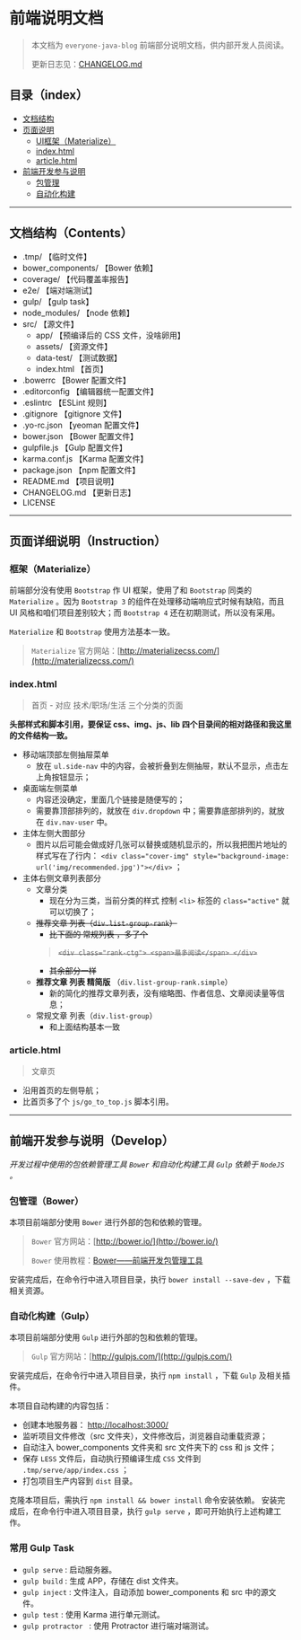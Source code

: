 # 前端说明文档

> 本文档为 `everyone-java-blog` 前端部分说明文档，供内部开发人员阅读。
>
> 更新日志见：[CHANGELOG.md](https://github.com/xiaolongzuo/everyone-java-blog/blob/master/blog-front/README.md)

## 目录（index）

* [文档结构](#contents)
* [页面说明](#instruction)
    - [UI框架（Materialize）](#materialize)
    - [index.html](#indexhtml)
    - [article.html](#articlehtml)
* [前端开发参与说明](#develop)
    - [包管理](#bower)
    - [自动化构建](#gulp)


-----------------------------------------------------------------


## 文档结构（Contents）

* .tmp/                         【临时文件】
* bower_components/             【Bower 依赖】
* coverage/                     【代码覆盖率报告】
* e2e/                          【端对端测试】
* gulp/                         【gulp task】
* node_modules/                 【node 依赖】
* src/                          【源文件】
    - app/                      【预编译后的 CSS 文件，没啥卵用】
    - assets/                   【资源文件】
    - data-test/                【测试数据】
    - index.html                【首页】
* .bowerrc                      【Bower 配置文件】
* .editorconfig                 【编辑器统一配置文件】
* .eslintrc                     【ESLint 规则】
* .gitignore                    【gitignore 文件】
* .yo-rc.json                   【yeoman 配置文件】
* bower.json                    【Bower 配置文件】
* gulpfile.js                   【Gulp 配置文件】
* karma.conf.js                 【Karma 配置文件】
* package.json                  【npm 配置文件】
* README.md                     【项目说明】
* CHANGELOG.md                  【更新日志】
* LICENSE


-----------------------------------------------------------------


## 页面详细说明（Instruction）

### 框架（Materialize）

前端部分没有使用 `Bootstrap` 作 UI 框架，使用了和 `Bootstrap` 同类的 `Materialize` 。因为 `Bootstrap 3` 的组件在处理移动端响应式时候有缺陷，而且 UI 风格和咱们项目差别较大；而 `Bootstrap 4` 还在初期测试，所以没有采用。

`Materialize` 和 `Bootstrap` 使用方法基本一致。

> `Materialize` 官方网站：[http://materializecss.com/](http://materializecss.com/)

### index.html

> 首页 - 对应 技术/职场/生活 三个分类的页面

**头部样式和脚本引用，要保证 css、img、js、lib 四个目录间的相对路径和我这里的文件结构一致。**

* 移动端顶部左侧抽屉菜单
    - 放在 `ul.side-nav` 中的内容，会被折叠到左侧抽屉，默认不显示，点击左上角按钮显示；
* 桌面端左侧菜单
    - 内容还没确定，里面几个链接是随便写的；
    - 需要靠顶部排列的，就放在 `div.dropdown` 中；需要靠底部排列的，就放在 `div.nav-user` 中。
* 主体左侧大图部分
    - 图片以后可能会做成好几张可以替换或随机显示的，所以我把图片地址的样式写在了行内： `<div class="cover-img" style="background-image: url('img/recommended.jpg')"></div>` ；
* 主体右侧文章列表部分
    - 文章分类
        + 现在分为三类，当前分类的样式 控制 `<li>` 标签的 `class="active"` 就可以切换了；
    - ~~推荐文章 列表（`div.list-group-rank`）~~
        + ~~比下面的 常规列表 ，多了个~~
        > ~~`<div class="rank-ctg"> <span>最多阅读</span> </div>`~~
        + ~~其余部分一样~~
    - **推荐文章 列表 精简版** （`div.list-group-rank.simple`）
        + 新的简化的推荐文章列表，没有缩略图、作者信息、文章阅读量等信息；
    - 常规文章 列表（`div.list-group`）
        + 和上面结构基本一致


### article.html

> 文章页

* 沿用首页的左侧导航；
* 比首页多了个 `js/go_to_top.js` 脚本引用。


-----------------------------------------------------------------


## 前端开发参与说明（Develop）

*开发过程中使用的包依赖管理工具 `Bower` 和自动化构建工具 `Gulp` 依赖于 `NodeJS` 。*


### 包管理（Bower）

本项目前端部分使用 `Bower` 进行外部的包和依赖的管理。

> `Bower` 官方网站：[http://bower.io/](http://bower.io/)
>
> `Bower` 使用教程：[Bower——前端开发包管理工具](http://www.tuicool.com/articles/v2a2yq)

安装完成后，在命令行中进入项目目录，执行 `bower install --save-dev` ，下载相关资源。


### 自动化构建（Gulp）

本项目前端部分使用 `Gulp` 进行外部的包和依赖的管理。

> `Gulp` 官方网站：[http://gulpjs.com/](http://gulpjs.com/)

安装完成后，在命令行中进入项目目录，执行 `npm install` ，下载 `Gulp` 及相关插件。

本项目自动构建的内容包括：

* 创建本地服务器： [http://localhost:3000/](http://localhost:3000/)
* 监听项目文件修改（src 文件夹），文件修改后，浏览器自动重载资源；
* 自动注入 bower_components 文件夹和 src 文件夹下的 css 和 js 文件；
* 保存 `LESS` 文件后，自动执行预编译生成 `CSS` 文件到 `.tmp/serve/app/index.css` ；
* 打包项目生产内容到 `dist` 目录。

克隆本项目后，需执行 `npm install && bower install` 命令安装依赖。
安装完成后，在命令行中进入项目目录，执行 `gulp serve` ，即可开始执行上述构建工作。


### 常用 Gulp Task

* `gulp serve` : 启动服务器。
* `gulp build` : 生成 APP，存储在 dist 文件夹。
* `gulp inject` : 文件注入，自动添加 bower_components 和 src 中的源文件。
* `gulp test` : 使用 Karma 进行单元测试。
* `gulp protractor ` : 使用 Protractor 进行端对端测试。

